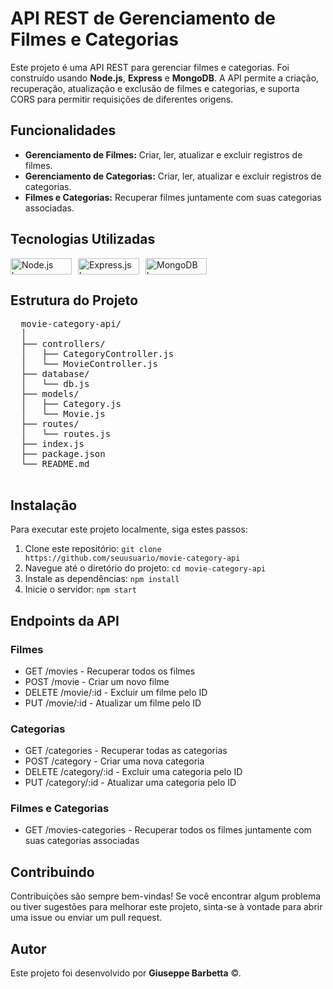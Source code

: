 <body>
    <h1>API REST de Gerenciamento de Filmes e Categorias</h1>
    <p>Este projeto é uma API REST para gerenciar filmes e categorias. Foi construído usando <strong>Node.js</strong>, <strong>Express</strong> e <strong>MongoDB</strong>. A API permite a criação, recuperação, atualização e exclusão de filmes e categorias, e suporta CORS para permitir requisições de diferentes origens.</p>

  <h2>Funcionalidades</h2>
  <ul>
      <li><strong>Gerenciamento de Filmes:</strong> Criar, ler, atualizar e excluir registros de filmes.</li>
      <li><strong>Gerenciamento de Categorias:</strong> Criar, ler, atualizar e excluir registros de categorias.</li>
      <li><strong>Filmes e Categorias:</strong> Recuperar filmes juntamente com suas categorias associadas.</li>
  </ul>

  <h2>Tecnologias Utilizadas</h2>
  <div style="display: flex; gap: 10px;">
      <img src="https://img.shields.io/badge/Node.js-339933?style=for-the-badge&logo=nodedotjs&logoColor=white" width="98px" height="26px" alt="Node.js logo">
      <img src="https://img.shields.io/badge/Express.js-000000?style=for-the-badge&logo=express&logoColor=white" width="98px" height="26px" alt="Express.js logo">
      <img src="https://img.shields.io/badge/MongoDB-47A248?style=for-the-badge&logo=mongodb&logoColor=white" width="98px" height="26px" alt="MongoDB logo">
  </div>

  <h2>Estrutura do Projeto</h2>
  <pre>
  movie-category-api/
  │
  ├── controllers/
  │   ├── CategoryController.js
  │   └── MovieController.js
  ├── database/
  │   └── db.js
  ├── models/
  │   ├── Category.js
  │   └── Movie.js
  ├── routes/
  │   └── routes.js
  ├── index.js
  ├── package.json
  └── README.md
  </pre>

  <h2>Instalação</h2>
  <p>Para executar este projeto localmente, siga estes passos:</p>
  <ol>
      <li>Clone este repositório: <code>git clone https://github.com/seuusuario/movie-category-api</code></li>
      <li>Navegue até o diretório do projeto: <code>cd movie-category-api</code></li>
      <li>Instale as dependências: <code>npm install</code></li>
      <li>Inicie o servidor: <code>npm start</code></li>
  </ol>

  <h2>Endpoints da API</h2>
  <h3>Filmes</h3>
  <ul>
      <li>GET /movies - Recuperar todos os filmes</li>
      <li>POST /movie - Criar um novo filme</li>
      <li>DELETE /movie/:id - Excluir um filme pelo ID</li>
      <li>PUT /movie/:id - Atualizar um filme pelo ID</li>
  </ul>
  <h3>Categorias</h3>
  <ul>
      <li>GET /categories - Recuperar todas as categorias</li>
      <li>POST /category - Criar uma nova categoria</li>
      <li>DELETE /category/:id - Excluir uma categoria pelo ID</li>
      <li>PUT /category/:id - Atualizar uma categoria pelo ID</li>
  </ul>
  <h3>Filmes e Categorias</h3>
  <ul>
      <li>GET /movies-categories - Recuperar todos os filmes juntamente com suas categorias associadas</li>
  </ul>

  <h2>Contribuindo</h2>
  <p>Contribuições são sempre bem-vindas! Se você encontrar algum problema ou tiver sugestões para melhorar este projeto, sinta-se à vontade para abrir uma issue ou enviar um pull request.</p>

  <h2>Autor</h2>
  <p>Este projeto foi desenvolvido por <strong>Giuseppe Barbetta</strong> ©.</p>
</body>
</html>
